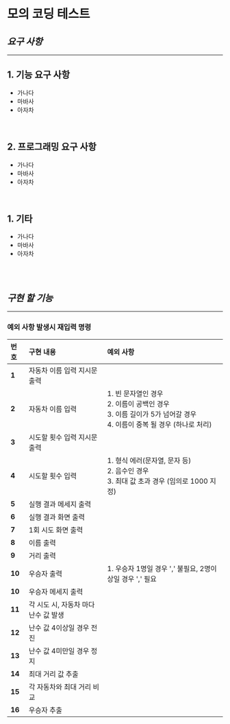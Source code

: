 # 모의 코딩 테스트
## *요구 사항*
---------------------------------------------
##  1. 기능 요구 사항
 - 가나다
 - 마바사
 - 아자차

<br/>

##  2. 프로그래밍 요구 사항
 - 가나다
 - 마바사
 - 아자차

<br/>

##  1. 기타
 - 가나다
 - 마바사
 - 아자차


<br/>
<br/>


## *구현 할 기능*
---------------------------------------------
### 예외 사항 발생시 재입력 명령
|번호|구현 내용|예외 사항|
  |:-------|:-------|:-------|
  |**1**|자동차 이름 입력 지시문 출력||
  |**2**|자동차 이름 입력|1. 빈 문자열인 경우<br/>2. 이름이 공백인 경우<br/>3. 이름 길이가 5가 넘어갈 경우<br/>4. 이름이 중복 될 경우 (하나로 처리)|
  |**3**|시도할 횟수 입력 지시문 출력||
  |**4**|시도할 횟수 입력|1. 형식 에러(문자열, 문자 등)<br/>2. 음수인 경우<br/>3. 최대 값 초과 경우 (임의로 1000 지정)<br/>|
  |**5**|실행 결과 메세지 출력||
  |**6**|실행 결과 화면 출력||
  |**7**|1회 시도 화면 출력||
  |**8**|이름 출력||
  |**9**|거리 출력||
  |**10**|우승자 출력|1. 우승자 1명일 경우 ',' 불필요, 2명이상일 경우 ',' 필요|
  |**10**|우승자 메세지 출력||
  |**11**|각 시도 시, 자동차 마다 난수 값 발생||
  |**12**|난수 값 4이상일 경우 전진||
  |**13**|난수 값 4미만일 경우 정지||
  |**14**|최대 거리 값 추출||
  |**15**|각 자동차와 최대 거리 비교||
  |**16**|우승자 추출||
  
  
  
  
